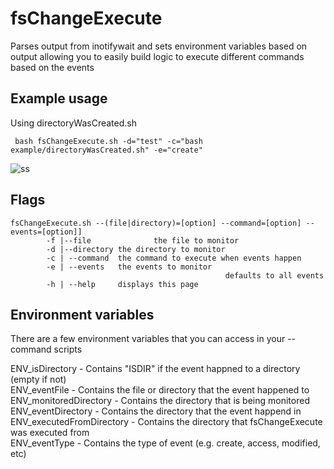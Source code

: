 # fsChangeExecute

Parses output from inotifywait and sets environment variables based on output allowing you to easily build logic to execute
different commands based on the events  

## Example usage
Using directoryWasCreated.sh

` bash fsChangeExecute.sh -d="test" -c="bash example/directoryWasCreated.sh" -e="create"`

![ss](http://i.imgur.com/6kaXFSc.png)


## Flags
```
fsChangeExecute.sh --(file|directory)=[option] --command=[option] --events=[option]]
        -f |--file              the file to monitor
        -d |--directory the directory to monitor 
        -c | --command  the command to execute when events happen
        -e | --events   the events to monitor
                                                defaults to all events
        -h | --help     displays this page
```

## Environment variables
There are a few environment variables that you can access in your --command scripts

ENV_isDirectory - Contains "ISDIR" if the event happned to a directory (empty if not)  
ENV_eventFile - Contains the file or directory that the event happened to  
ENV_monitoredDirectory - Contains the directory that is being monitored  
ENV_eventDirectory - Contains the directory that the event happend in  
ENV_executedFromDirectory - Contains the directory that fsChangeExecute was executed from  
ENV_eventType - Contains the type of event (e.g. create, access, modified, etc)  
